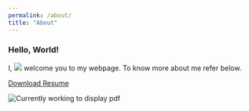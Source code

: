 ```yaml
---
permalink: /about/
title: "About"
---
```


### Hello, World! 
I, [![](https://img.shields.io/badge/Vivek-Kumar-red.svg)](https://sourcerer.io/vivekec) welcome you to my webpage. To know more about me refer below.


[Download Resume](https://github.com/vivekec/certifications/blob/master/VK_resume.pdf)

![Currently working to display pdf](https://github.com/vivekec/certifications/blob/master/VK_resume.png)
